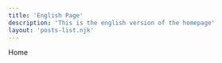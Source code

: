 ```yaml
---
title: 'English Page'
description: 'This is the english version of the homepage'
layout: 'posts-list.njk'
---
```


Home